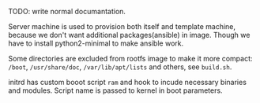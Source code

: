 TODO: write normal documantation.

Server machine is used to provision both itself and template machine, because we don't want additional packages(ansible) in image.
Though we have to install python2-minimal to make ansible work.

Some directories are excluded from rootfs image to make it more compact: `/boot`, `/usr/share/doc`, `/var/lib/apt/lists` and others, see `build.sh`.

initrd has custom booot script `ram` and hook to incude necessary binaries and modules. Script name is passed to kernel in boot parameters.
